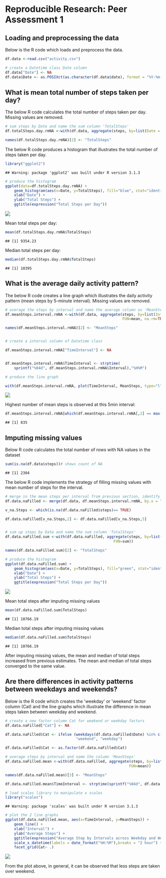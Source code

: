 # Reproducible Research: Peer Assessment 1


## Loading and preprocessing the data

Below is the R code which loads and preprocess the data.


```r
df.data <-read.csv("activity.csv")

# create a Datetime class Date column 
df.data["Date"] <- NA
df.data$Date <- as.POSIXct(as.character(df.data$date), format = "%Y-%m-%d")
```

## What is mean total number of steps taken per day?

The below R code calculates the total number of steps taken per day. Missing values are removed.


```r
# sum steps by Date and name the sum column 'TotalSteps' 
df.totalSteps.day.rmNA <-with(df.data, aggregate(steps, by=list(Date = Date), FUN=sum, na.rm=TRUE))

names(df.totalSteps.day.rmNA)[2] <- "TotalSteps"
```

The below R code produces a histogram that illustrates the total number of steps taken per day.


```r
library("ggplot2")
```

```
## Warning: package 'ggplot2' was built under R version 3.1.3
```

```r
# produce the histogram
ggplot(data=df.totalSteps.day.rmNA) + 
    geom_histogram(aes(x=Date, y=TotalSteps), fill="blue", stat="identity")+
    xlab("Date") +
    ylab("Total Steps") +
    ggtitle(expression("Total Steps per Day")) 
```

![](figure/unnamed-chunk-3-1.png) 

Mean total steps per day:


```r
mean(df.totalSteps.day.rmNA$TotalSteps)
```

```
## [1] 9354.23
```

Median total steps per day:


```r
median(df.totalSteps.day.rmNA$TotalSteps)
```

```
## [1] 10395
```
## What is the average daily activity pattern?

The below R code creates a line graph which illustrates the daily activity pattern (mean steps by 5-minute interval). Missing values are removed.


```r
# average the steps by interval and name the average column as 'MeanSteps'
df.meanSteps.interval.rmNA <-with(df.data, aggregate(steps, by=list(Interval = interval), 
                                                     FUN=mean, na.rm=TRUE))

names(df.meanSteps.interval.rmNA)[2] <- "MeanSteps"


# create a interval column of Datetime class

df.meanSteps.interval.rmNA["TimeInterval"] <- NA


df.meanSteps.interval.rmNA$TimeInterval <- strptime(
    sprintf("%04d", df.meanSteps.interval.rmNA$Interval),"%H%M")

# produce the line graph

with(df.meanSteps.interval.rmNA, plot(TimeInterval, MeanSteps, type="l", ylab=expression("Average steps across all days"),xlab="Interval", main = expression("Average Steps by Interval")))
```

![](figure/unnamed-chunk-6-1.png) 

Highest number of mean steps is observed at this 5min interval:


```r
df.meanSteps.interval.rmNA[which(df.meanSteps.interval.rmNA[,2] == max(df.meanSteps.interval.rmNA$MeanSteps)),1]
```

```
## [1] 835
```


## Imputing missing values

Below R code calculates the total number of rows with NA values in the dataset


```r
sum(is.na(df.data$steps))# shows count of NA
```

```
## [1] 2304
```


The below R code implements the strategy of filling missing values with mean number of steps for the interval.


```r
# merge in the mean steps per interval from previous section, identify position of NAs and replace NAs with means steps
df.data.naFilled <- merge(df.data, df.meanSteps.interval.rmNA, by.x = "interval", by.y="Interval" )

v_na.Steps <- which(is.na(df.data.naFilled$steps)== TRUE)

df.data.naFilled[v_na.Steps,2] <- df.data.naFilled[v_na.Steps,5]


# sum up steps by Date and name the sum column 'TotalSteps'
df.data.naFilled.sum <-with(df.data.naFilled, aggregate(steps, by=list(Date = Date), 
                                                 FUN=sum))

names(df.data.naFilled.sum)[2] <- "TotalSteps"

# produce the histogram
ggplot(df.data.naFilled.sum) + 
    geom_histogram(aes(x=Date, y=TotalSteps), fill="green", stat="identity")+
    xlab("Date") +
    ylab("Total Steps") +
    ggtitle(expression("Total Steps per Day")) 
```

![](figure/unnamed-chunk-9-1.png) 

Mean total steps after imputing missing values

```r
mean(df.data.naFilled.sum$TotalSteps)
```

```
## [1] 10766.19
```


Median total steps after imputing missing values

```r
median(df.data.naFilled.sum$TotalSteps)
```

```
## [1] 10766.19
```


After imputing missing values, the mean and median of total steps increased from previous estimates. The mean and median of total steps converged to the same value.

## Are there differences in activity patterns between weekdays and weekends?

Below is the R code which creates the 'weekday' or 'weekend' factor column  (Cat) and the line graphs which illustrate the difference in mean steps taken between weekday and weekend.


```r
# create a new factor column Cat for weekend or weekday factors
df.data.naFilled["Cat"] <- NA

df.data.naFilled$Cat <- ifelse (weekdays(df.data.naFilled$Date) %in% c("Saturday", "Sunday"), 
                                "weekend", "weekday")

df.data.naFilled$Cat <- as.factor(df.data.naFilled$Cat)

# average steps by interval and name the column 'MeanSteps'
df.data.naFilled.mean <-with(df.data.naFilled, aggregate(steps, by=list(TimeInterval = interval, Cat = Cat), 
                                                        FUN=mean))

names(df.data.naFilled.mean)[3] <- "MeanSteps"

df.data.naFilled.mean$TimeInterval <- strptime(sprintf("%04d", df.data.naFilled.mean$TimeInterval), "%H%M")

# load scales library to manipulate x scales
library("scales")
```

```
## Warning: package 'scales' was built under R version 3.1.3
```

```r
# plot the 2 line graphs
ggplot(df.data.naFilled.mean, aes(x=TimeInterval, y=MeanSteps)) +
    geom_line() +
    xlab("Interval") +
    ylab("Average Steps") +
    ggtitle(expression("Average Step by Intervals across Weekday and Weekend")) + 
    scale_x_datetime(labels = date_format("%H:%M"),breaks = "2 hour") +
    facet_grid(Cat~ .)
```

![](figure/unnamed-chunk-12-1.png) 

From the plot above, in general, it can be observed that less steps are taken over weekend. 
